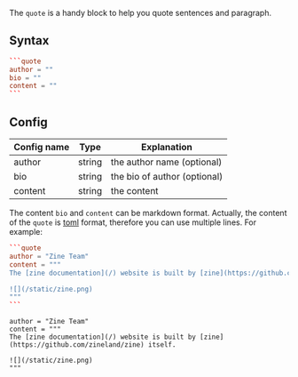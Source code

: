 The `quote` is a handy block to help you quote sentences and paragraph.

## Syntax

~~~toml
```quote
author = ""
bio = ""
content = ""
```
~~~

## Config

| Config name | Type   | Explanation |
| ----------- | ------ |------ |
| author       | string | the author name (optional) |
| bio        | string | the bio of author (optional) |
| content    | string | the content |

The content `bio` and `content` can be markdown format. Actually, the content of the `quote` is [toml](https://toml.io) format, therefore you can use multiple lines. For example:

~~~toml
```quote
author = "Zine Team"
content = """
The [zine documentation](/) website is built by [zine](https://github.com/zineland/zine) itself.

![](/static/zine.png)
"""
```
~~~

```quote
author = "Zine Team"
content = """
The [zine documentation](/) website is built by [zine](https://github.com/zineland/zine) itself.

![](/static/zine.png)
"""
```
